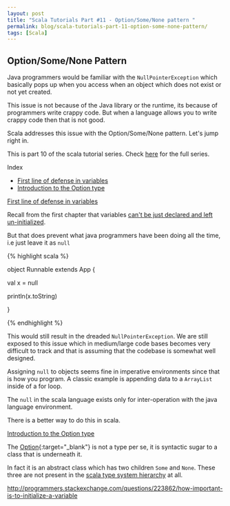 ```yaml
---
layout: post
title: "Scala Tutorials Part #11 - Option/Some/None pattern "
permalink: blog/scala-tutorials-part-11-option-some-none-pattern/
tags: [Scala]
---
```


Option/Some/None Pattern 
--------------------------

Java programmers would be familiar with the `NullPointerException` which basically pops up when you access when an object which does not exist or not yet created.

This issue is not because of the Java library or the runtime, its because of programmers write crappy code. But when a language allows you to write crappy code then that
is not good.

Scala addresses this issue with the Option/Some/None pattern. Let's jump right in.

This is part 10 of the scala tutorial series. Check [here](/tags/#Scala) for the full series.

<i class="fa fa-list-ul fa-lg space-right"></i> Index

- [First line of defense in variables](#FirstLineDefense)
- [Introduction to the Option type](#Option)

<a name="FirstLineDefense"><u>First line of defense in variables</u></a>

Recall from the first chapter that variables [can't be just declared and left un-initialized](/blog/scala-tutorials-part-1-getting-started/#Initialize).

But that does prevent what java programmers have been doing all the time, i.e just leave it as `null`

{% highlight scala %}

object Runnable extends App {


  val x  = null

  println(x.toString)


}

{% endhighlight %}

This would still result in the dreaded `NullPointerException`. We are still exposed to this issue which in medium/large code bases becomes very difficult to track and that is
assuming that the codebase is somewhat well designed.

Assigning `null` to objects seems fine in imperative environments since that is how you program. A classic example is appending data to a `ArrayList` inside of a for loop.

The `null` in the scala language exists only for inter-operation with the java language environment.

There is a better way to do this in scala.

<a name="Option"><u>Introduction to the Option type</u></a>

The [Option](http://www.scala-lang.org/api/current/scala/Option.html){:target="_blank"} is not a type per se, it is syntactic sugar to a class that is underneath it.

In fact it is an abstract class which has two children `Some` and `None`. These three are not present in the 
[scala type system hierarchy](http://localhost:4000/blog/scala-tutorials-part-2-type-inference-in-scala/#ScalaTypes) at all.





http://programmers.stackexchange.com/questions/223862/how-important-is-to-initialize-a-variable

